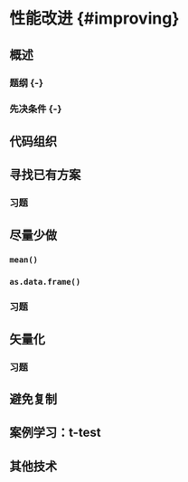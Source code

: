 # 性能改进 {#improving}

## 概述

### 题纲 {-}

### 先决条件 {-}

## 代码组织

## 寻找已有方案

### 习题

## 尽量少做

### `mean()`

### `as.data.frame()`

### 习题

## 矢量化

### 习题

## 避免复制

## 案例学习：t-test

## 其他技术

